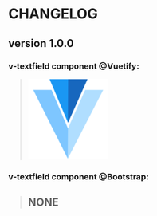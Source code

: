 # CHANGELOG
## **version 1.0.0**


### **v-textfield component @Vuetify:**
> [![v-textfield](../../../../assets/logo/V_Image.png)](https://vuetifyjs.com/en/components/text-fields#text-field)


### **v-textfield component @Bootstrap:**
> ## NONE

